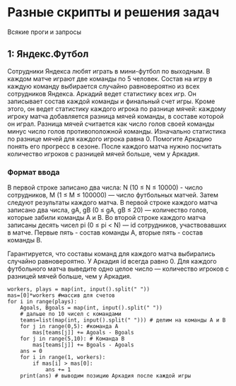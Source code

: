 # Разные скрипты и решения задач
Всякие проги и запросы
## 1: Яндекс.Футбол
Сотрудники Яндекса любят играть в мини-футбол по выходным. В каждом матче играют две команды по 5 человек. Состав на игру в каждую команду выбирается случайно равновероятно из всех сотрудников Яндекса.
Аркадий ведет статистику всех игр. Он записывает состав каждой команды и финальный счет игры. Кроме этого, он ведет статистику каждого игрока по разнице мячей: каждому игроку матча добавляется разница мячей команды, в составе которой он играл. Разница мячей считается как число голов cвоей команды минус число голов противоположной команды. Изначально статистика по разнице мячей для каждого игрока равна 0.
Помогите Аркадию понять его прогресс в сезоне. После каждого матча нужно посчитать количество игроков с разницей мячей больше, чем у Аркадия.

### Формат ввода
В первой строке записано два числа: N (10 ≤ N ≤ 10000) - число сотрудников, M (1 ≤ M ≤ 100000) — число футбольных матчей. 
Затем следуют результаты каждого матча.
В первой строке каждого матча записано два числа, gA, gB (0 ≤ gA, gB ≤ 20) — количество голов, которые забили команды A и B.
Во второй строке каждого матча записаны десять чисел pi (0 ≤ pi < N) — id сотрудников, участвовавших в матче. Первые пять - состав команды A, вторые пять - состав команды B.

Гарантируется, что составы команд для каждого матча выбирались случайно равновероятно.
У Аркадия id всегда равно 0.
Для каждого футбольного матча выведите одно целое число — количество игроков с разницей мячей больше, чем у Аркадия.

```
workers, plays = map(int, input().split(" "))
mas=[0]*workers #массив для счетов
for i in range(plays):
    Agoals, Bgoals = map(int, input().split(" ")) 
    # дальше по 10 чисел с командами
    teams=list(map(int, input().split(" "))) # делим на команды А и В
    for j in range(0,5): #команда А
        mas[teams[j]] += Agoals - Bgoals
    for j in range(5,10): # Команда В
        mas[teams[j]] += Bgoals - Agoals
    ans = 0
    for i in range(1, workers):
        if mas[i] > mas[0]:
            ans += 1
    print(ans) # выводим позицию Аркадия после каждой игры
```
